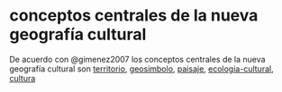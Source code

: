 # conceptos centrales de la nueva geografía cultural

De acuerdo con @gimenez2007 los conceptos centrales de la nueva geografía cultural son [territorio](territorio.md), [geosimbolo](geosimbolo.md), [paisaje](paisaje.md), [ecologia-cultural](ecologia-cultural.md), [cultura](cultura.md)

